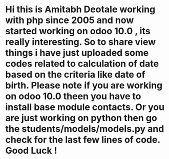 Hi this is Amitabh Deotale working with php since 2005 and now started working on odoo 10.0 , its really interesting.
So to share view things i have just uploaded some codes related to calculation of date based on the criteria like date of birth.
Please note if you are working on odoo 10.0 theen you have to install base module contacts.
Or you are just working on python then go the students/models/models.py and check for the last few lines of code.
Good Luck !
=========
